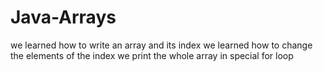 # Java-Arrays
we learned how to write an array and its index
we learned how to change the elements of the index 
we print the whole array in special for loop
